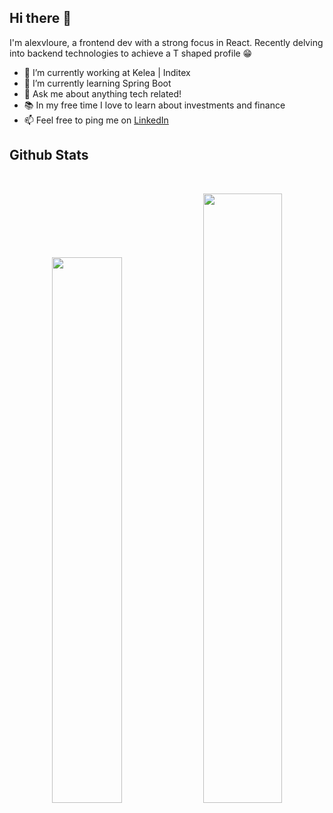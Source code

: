 <h2>Hi there 👋</h2>
<p>I'm alexvloure, a frontend dev with a strong focus in React. Recently delving into backend technologies to achieve a T shaped profile 😁</p>

- 🔭 I’m currently working at Kelea | Inditex
- 🌱 I’m currently learning Spring Boot
- 💬 Ask me about anything tech related!
- 📚 In my free time I love to learn about investments and finance
- 📫 Feel free to ping me on [LinkedIn](https://linkedin.com/in/alexvloure)

<h2>
  Github Stats
</h2>

<br>

<p align="center">
  <img src="https://github-readme-stats.vercel.app/api?username=alexvloure&show_icons=true&locale=en&layout=compact&theme=transparent&hide_border=true&text_color=7d8590" width="47.3%">
<!--   <img src="https://github-readme-stats.vercel.app/api/top-langs?username=alexvloure&show_icons=true&locale=en&layout=compact&theme=transparent&hide_border=true&line_height=0&text_color=7d8590" width="41.75%" /> -->
  <img src="https://github-readme-streak-stats.herokuapp.com/?user=alexvloure&show_icons=true&locale=en&layout=compact&theme=transparent&line_height=0&hide_border=true&dates=7d8590&currStreakLabel=036AFF&currStreakNum=036AFF" width="50%" />
</p>
